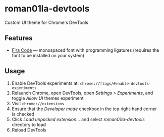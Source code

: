 # roman01la-devtools
Custom UI theme for Chrome's DevTools

## Features
- [Fira Code](https://github.com/tonsky/FiraCode) — monospaced font with programming ligatures (requires the font to be installed on your system)

## Usage
1. Enable DevTools experiments at: `chrome://flags/#enable-devtools-experiments`
2. Relaunch Chrome, open DevTools, open *Settings > Experiments*, and toggle *Allow UI* themes experiment
3. Visit `chrome://extensions`
4. Ensure that the *Developer mode* checkbox in the top right-hand corner is checked
5. Click *Load unpacked extension…* and select *roman01la-devtools* directory to load
6. Reload DevTools
